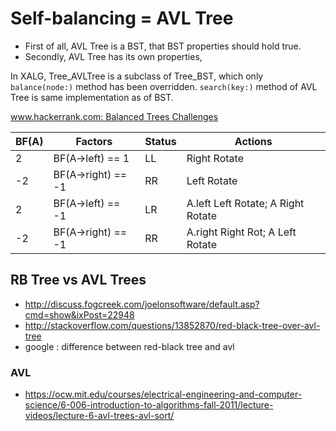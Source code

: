 
# Self-balancing = AVL Tree

* First of all, AVL Tree is a BST, that BST properties should hold true.
* Secondly, AVL Tree has its own properties,

In XALG, Tree_AVLTree is a subclass of Tree_BST, which only `balance(node:)` method has been overridden. `search(key:)` method of AVL Tree is same implementation as of BST.



[www.hackerrank.com: Balanced Trees Challenges](https://www.hackerrank.com/domains/data-structures/balanced-trees)


BF(A)| Factors | Status | Actions
--|--|--|--
2 | BF(A->left) == 1 | LL | Right Rotate
-2 | BF(A->right) == -1 | RR | Left Rotate
2 | BF(A->left) == -1 | LR | A.left Left Rotate; A Right Rotate
-2 | BF(A->right) == -1 | RR | A.right Right Rot; A Left Rotate


## RB Tree vs AVL Trees


* http://discuss.fogcreek.com/joelonsoftware/default.asp?cmd=show&ixPost=22948
* http://stackoverflow.com/questions/13852870/red-black-tree-over-avl-tree
* google : difference between red-black tree and avl


### AVL

* https://ocw.mit.edu/courses/electrical-engineering-and-computer-science/6-006-introduction-to-algorithms-fall-2011/lecture-videos/lecture-6-avl-trees-avl-sort/
